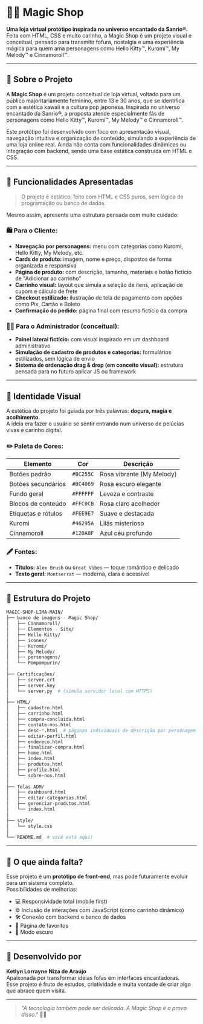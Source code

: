 # 🧸✨ Magic Shop

**Uma loja virtual protótipo inspirada no universo encantado da Sanrio®.**  
Feita com HTML, CSS e muito carinho, a Magic Shop é um projeto visual e conceitual, pensado para transmitir fofura, nostalgia e uma experiência mágica para quem ama personagens como Hello Kitty™, Kuromi™, My Melody™ e Cinnamoroll™.

---

## 🌈 Sobre o Projeto

A **Magic Shop** é um projeto conceitual de loja virtual, voltado para um público majoritariamente feminino, entre 13 e 30 anos, que se identifica com a estética kawaii e a cultura pop japonesa. Inspirada no universo encantado da Sanrio®, a proposta atende especialmente fãs de personagens como Hello Kitty™, Kuromi™, My Melody™ e Cinnamoroll™.

Este protótipo foi desenvolvido com foco em apresentação visual, navegação intuitiva e organização de conteúdo, simulando a experiência de uma loja online real. Ainda não conta com funcionalidades dinâmicas ou integração com backend, sendo uma base estática construída em HTML e CSS.

---

## 🎀 Funcionalidades Apresentadas

> O projeto é estático, feito com HTML e CSS puros, sem lógica de programação ou banco de dados.  

Mesmo assim, apresenta uma estrutura pensada com muito cuidado:

### 🛍️ Para o Cliente:
- **Navegação por personagens:** menu com categorias como Kuromi, Hello Kitty, My Melody, etc.
- **Cards de produto:** imagem, nome e preço, dispostos de forma organizada e responsiva
- **Página de produto:** com descrição, tamanho, materiais e botão fictício de "Adicionar ao carrinho"
- **Carrinho visual:** layout que simula a seleção de itens, aplicação de cupom e cálculo de frete
- **Checkout estilizado:** ilustração de tela de pagamento com opções como Pix, Cartão e Boleto
- **Confirmação do pedido:** página final com resumo fictício da compra

### 🧙‍♀️ Para o Administrador (conceitual):
- **Painel lateral fictício:** com visual inspirado em um dashboard administrativo
- **Simulação de cadastro de produtos e categorias:** formulários estilizados, sem lógica de envio
- **Sistema de ordenação drag & drop (em conceito visual):** estrutura pensada para no futuro aplicar JS ou framework

---

## 🎨 Identidade Visual

A estética do projeto foi guiada por três palavras: **doçura, magia e acolhimento**.  
A ideia era fazer o usuário se sentir entrando num universo de pelúcias vivas e carinho digital.

### ✏️ Paleta de Cores:

| Elemento                   | Cor             | Descrição                         |
|---------------------------|------------------|-----------------------------------|
| Botões padrão             | `#BC255C`        | Rosa vibrante (My Melody)         |
| Botões secundários        | `#BC4069`        | Rosa escuro elegante              |
| Fundo geral               | `#FFFFFF`        | Leveza e contraste                |
| Blocos de conteúdo        | `#FFC0CB`        | Rosa claro acolhedor              |
| Etiquetas e rótulos       | `#FEE9E7`        | Suave e destacada                 |
| Kuromi                    | `#46295A`        | Lilás misterioso                  |
| Cinnamoroll               | `#120A8F`        | Azul céu profundo                 |

### 🖋️ Fontes:

- **Títulos:** `Alex Brush` ou `Great Vibes` — toque romântico e delicado
- **Texto geral:** `Montserrat` — moderna, clara e acessível

---

## 🧱 Estrutura do Projeto

```bash
MAGIC-SHOP-LIMA-MAIN/
├── banco de imagens - Magic Shop/
│   ├── Cinnamoroll/
│   ├── Elementos - Site/
│   ├── Hello Kitty/
│   ├── icones/
│   ├── Kuromi/
│   ├── My Melody/
│   ├── personagens/
│   └── Pompompurin/
│
├── Certificações/
│   ├── server.crt
│   ├── server.key
│   └── server.py  # (simula servidor local com HTTPS)
│
├── HTML/
│   ├── cadastro.html
│   ├── carrinho.html
│   ├── compra-concluida.html
│   ├── contate-nos.html
│   ├── desc-*.html  # páginas individuais de descrição por personagem
│   ├── editar-perfil.html
│   ├── endereco.html
│   ├── finalizar-compra.html
│   ├── home.html
│   ├── index.html
│   ├── produtos.html
│   ├── profile.html
│   └── sobre-nos.html
│
├── Telas ADM/
│   ├── dashboard.html
│   ├── editar-categorias.html
│   ├── gerenciar-produtos.html
│   └── index.html
│
├── style/
│   └── style.css
│
└── README.md  # você está aqui!
```
---

## 🚧 O que ainda falta?

Esse projeto é um **protótipo de front-end**, mas pode futuramente evoluir para um sistema completo.  
Possibilidades de melhorias:

- 💻 Responsividade total (mobile first)
- ⚙️ Inclusão de interações com JavaScript (como carrinho dinâmico)
- 🛠️ Conexão com backend e banco de dados
- 🎁 Página de favoritos
- 🌙 Modo escuro

---

## 💖 Desenvolvido por

**Ketlyn Lorrayne Niza de Araújo**  
Apaixonada por transformar ideias fofas em interfaces encantadoras.  
Esse projeto é fruto de estudos, criatividade e muita vontade de criar algo que abrace quem visita.

---

> *"A tecnologia também pode ser delicada. A Magic Shop é a prova disso."* 🌸✨  


